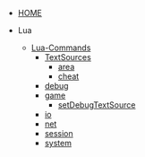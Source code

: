 <!-- _sidebar.md -->

- [HOME](./)

- Lua
  - [Lua-Commands](./docs/commands/index.md)
    - [TextSources](./docs/commands/TextSources/index.md)
      - [area](./docs/commands/TextSources/area.md)
      - [cheat](./docs/commands/TextSources/cheat.md)
    - [debug](./docs/commands/debug/index.md)
    - [game](./docs/commands/game/index.md)
      - [setDebugTextSource](./docs/commands/game/setDebugTextSource.md)
    - [io](./docs/commands/io/index.md)
    - [net](./docs/commands/net/index.md)
    - [session](./docs/commands/session/index.md)
    - [system](./docs/commands/system/index.md)

